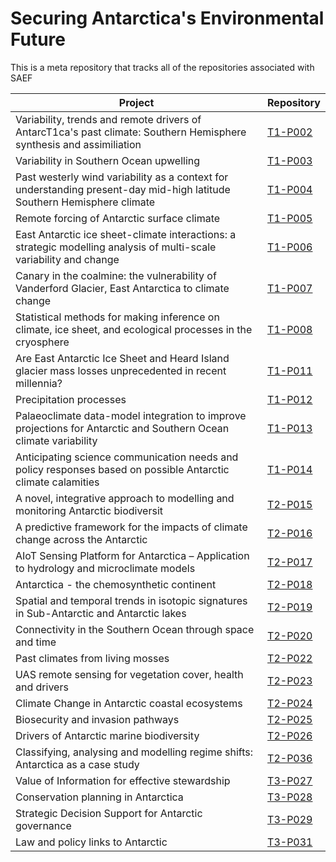 # Securing Antarctica's Environmental Future
This is a meta repository that tracks all of the repositories associated with SAEF

|Project                                 | Repository     |
|----------------------------------------|----------------|
|Variability, trends and remote drivers of AntarcT1ca's past climate: Southern Hemisphere synthesis and assimiliation|[T1-P002](https://github.com/arcsaef/T1_P002)|
|Variability in Southern Ocean upwelling |[T1-P003](https://github.com/arcsaef/T1_P003)|
|Past westerly wind variability as a context for understanding present-day mid-high latitude Southern Hemisphere climate |[T1-P004](https://github.com/arcsaef/T1_P004)|
|Remote forcing of Antarctic surface climate |[T1-P005](https://github.com/arcsaef/T1_P005)|
|East Antarctic ice sheet-climate interactions: a strategic modelling analysis of multi-scale variability and change |[T1-P006](https://github.com/arcsaef/T1_P006)|
|Canary in the coalmine: the vulnerability of Vanderford Glacier, East Antarctica to climate change |[T1-P007](https://github.com/arcsaef/T1_P007)|
|Statistical methods for making inference on climate, ice sheet, and ecological processes in the cryosphere |[T1-P008](https://github.com/arcsaef/T1_P008)|
|Are East Antarctic Ice Sheet and Heard Island glacier mass losses unprecedented in recent millennia? |[T1-P011](https://github.com/arcsaef/T1_P011)|
|Precipitation processes |[T1-P012](https://github.com/arcsaef/T1_P012)|
|Palaeoclimate data-model integration to improve projections for Antarctic and Southern Ocean climate variability |[T1-P013](https://github.com/arcsaef/T1_P013)|
|Anticipating science communication needs and policy responses based on possible Antarctic climate calamities |[T1-P014](https://github.com/arcsaef/T1_P014)|
|A novel, integrative approach to modelling and monitoring Antarctic biodiversit |[T2-P015](https://github.com/arcsaef/T2_P015)|
|A predictive framework for the impacts of climate change across the Antarctic| [T2-P016](https://github.com/arcsaef/T2_P016)|
|AIoT Sensing Platform for Antarctica – Application to hydrology and microclimate models |[T2-P017](https://github.com/arcsaef/T2_P017)|
|Antarctica - the chemosynthetic continent |[T2-P018](https://github.com/arcsaef/T2_P018)|
|Spatial and temporal trends in isotopic signatures in Sub-Antarctic and Antarctic lakes |[T2-P019](https://github.com/arcsaef/T2_P019)|
|Connectivity in the Southern Ocean through space and time |[T2-P020](https://github.com/arcsaef/T2_P020)|
|Past climates from living mosses |[T2-P022](https://github.com/arcsaef/T2_P022)|
|UAS remote sensing for vegetation cover, health and drivers |[T2-P023](https://github.com/arcsaef/T2_P023)|
|Climate Change in Antarctic coastal ecosystems |[T2-P024](https://github.com/arcsaef/T2_P024)|
|Biosecurity and invasion pathways |[T2-P025](https://github.com/arcsaef/T2_P025)|
|Drivers of Antarctic marine biodiversity |[T2-P026](https://github.com/arcsaef/T2_P026)|
|Classifying, analysing and modelling regime shifts: Antarctica as a case study |[T2-P036](https://github.com/arcsaef/T2_P036)|
|Value of Information for effective stewardship |[T3-P027](https://github.com/arcsaef/T3_P027)|
|Conservation planning in Antarctica | [T3-P028](https://github.com/arcsaef/T3_P028)|
|Strategic Decision Support for Antarctic governance | [T3-P029](https://github.com/arcsaef/T3_P029)|
|Law and policy links to Antarctic | [T3-P031](https://github.com/arcsaef/T3_P031)|
